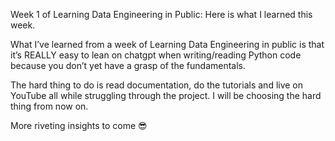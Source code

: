 Week 1 of Learning Data Engineering in Public: Here is what I learned this week.

What I’ve learned from a week of Learning Data Engineering in public is that it’s REALLY easy to lean on chatgpt when writing/reading Python code because you don’t yet have a grasp of the fundamentals.

The hard thing to do is read documentation, do the tutorials and live on YouTube all while struggling through the project. I will be choosing the hard thing from now on.

More riveting insights to come 😎